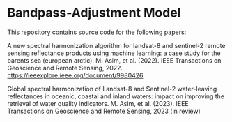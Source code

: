 # Bandpass-Adjustment Model
This repository contains source code for the following papers:

A new spectral harmonization algorithm for landsat-8 and sentinel-2 remote sensing reflectance products using machine learning:
a case study for the barents sea (european arctic). 
M. Asim, et al. (2022).  IEEE Transactions on Geoscience and Remote Sensing, 2022.
https://ieeexplore.ieee.org/document/9980426


Global spectral harmonization of Landsat-8 and Sentinel-2 water-leaving reflectances in oceanic, coastal and inland waters: impact on improving the retrieval of water quality indicators.
M. Asim, et al. (2023).  IEEE Transactions on Geoscience and Remote Sensing, 2023 (in review)

